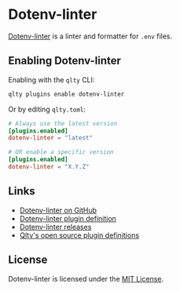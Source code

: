 # Dotenv-linter

[Dotenv-linter](https://github.com/dotenv-linter/dotenv-linter) is a linter and formatter for `.env` files.

## Enabling Dotenv-linter

Enabling with the `qlty` CLI:

```bash
qlty plugins enable dotenv-linter
```

Or by editing `qlty.toml`:

```toml
# Always use the latest version
[plugins.enabled]
dotenv-linter = "latest"

# OR enable a specific version
[plugins.enabled]
dotenv-linter = "X.Y.Z"
```

## Links

- [Dotenv-linter on GitHub](https://github.com/dotenv-linter/dotenv-linter)
- [Dotenv-linter plugin definition](https://github.com/qltyai/plugins/tree/main/linters/dotenv-linter)
- [Dotenv-linter releases](https://github.com/dotenv-linter/dotenv-linter/releases)
- [Qlty's open source plugin definitions](https://github.com/qltyai/plugins)

## License

Dotenv-linter is licensed under the [MIT License](https://github.com/dotenv-linter/dotenv-linter/blob/master/LICENSE).
